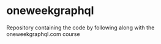 # oneweekgraphql
Repository containing the code by following along with the oneweekgraphql.com course
